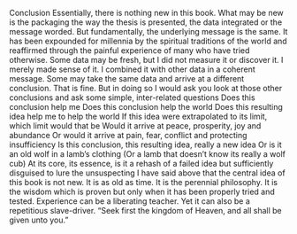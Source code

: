 Conclusion  Essentially, there is nothing new in this book. What may be new is the packaging the way the thesis is presented, the data integrated or the message worded. But fundamentally, the underlying message is the same. It has been expounded for millennia by the spiritual traditions of the world and reaffirmed through the painful experience of many who have tried otherwise.  Some data may be fresh, but I did not measure it or discover it. I merely made sense of it. I combined it with other data in a coherent message.  Some may take the same data and arrive at a different conclusion. That is fine. But in doing so I would ask you look at those other conclusions and ask some simple, inter-related questions Does this conclusion help me Does this conclusion help the world Does this resulting idea help me to help the world  If this idea were extrapolated to its limit, which limit would that be Would it arrive at peace, prosperity, joy and abundance Or would it arrive at pain, fear, conflict and protecting insufficiency Is this conclusion, this resulting idea, really a new idea Or is it an old wolf in a lamb’s clothing (Or a lamb that doesn’t know its really a wolf cub) At its core, its essence, is it a rehash of a failed idea but sufficiently disguised to lure the unsuspecting   I have said above that the central idea of this book is not new. It is as old as time. It is the perennial philosophy. It is the wisdom which is proven but only when it has been properly tried and tested.    Experience can be a liberating teacher. Yet it can also be a repetitious slave-driver.  “Seek first the kingdom of Heaven, and all shall be given unto you.” 